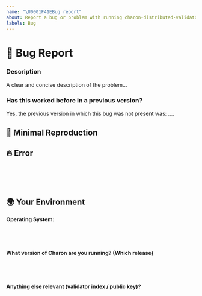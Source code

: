 ```yaml
---
name: "\U0001F41EBug report"
about: Report a bug or problem with running charon-distributed-validator-node
labels: Bug
---
```

<!--

Hellooo! 😄

To help us tend to your issue faster, please search our currently open issues before submitting a new one.
Existing issues often contain information about workarounds, resolution, or progress updates.

]-->

# 🐞 Bug Report

### Description

<!-- ✍️--> A clear and concise description of the problem...

### Has this worked before in a previous version?

<!-- Did this behavior use to work in the previous version? -->
<!-- ✍️--> Yes, the previous version in which this bug was not present was: ....

## 🔬 Minimal Reproduction

<!--
Please let us know how we can reproduce this issue. Include the exact method you used to run Charon along with any flags used in your beacon chain and/or validator. Make sure you don't upload any confidential files or private keys!
-->

## 🔥 Error

<pre><code>
<!-- If the issue is accompanied by an error, please share the error logs with us below. If you have a lot of logs, place make a paste bin with your logs and share the link with us here: -->
<!-- ✍️-->

</code></pre>


## 🌍  Your Environment

**Operating System:**

<pre>
  <code>

  </code>
</pre>

**What version of Charon are you running? (Which release)**

<pre>
  <code>

  </code>
</pre>

**Anything else relevant (validator index / public key)?**

